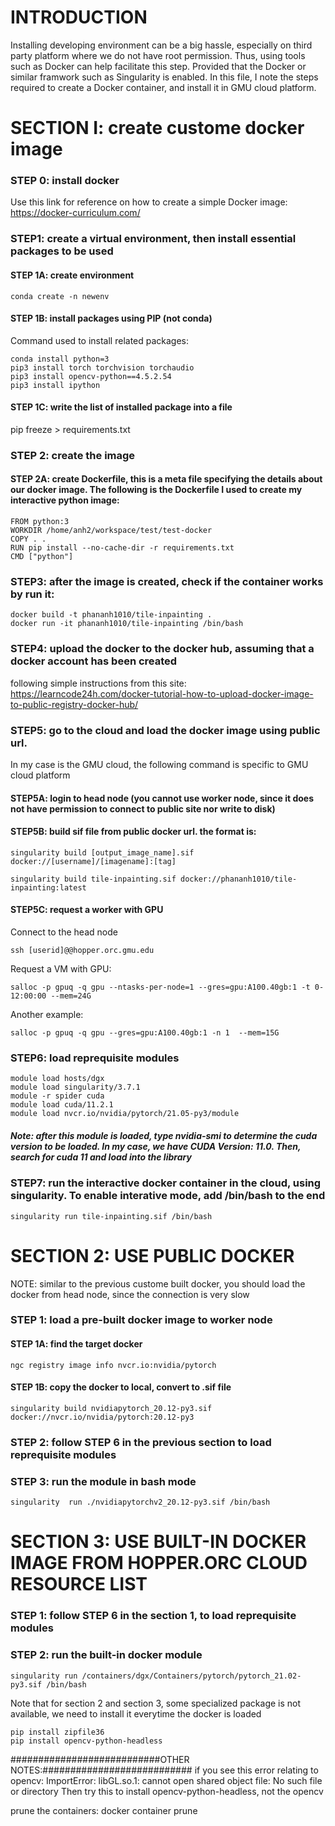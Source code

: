 # INTRODUCTION
Installing developing environment can be a big hassle, especially on third party platform where we do not have root permission. Thus, using tools such as Docker can help facilitate this step. Provided that the Docker or similar framwork such as Singularity is enabled. In this file, I note the steps required to create a Docker container, and install it in GMU cloud platform.

# SECTION I: create custome docker image 
### STEP 0: install docker
Use this link for reference on how to create a simple Docker image: https://docker-curriculum.com/

### STEP1: create a virtual environment, then install essential packages to be used
#### STEP 1A: create environment
```
conda create -n newenv
```

#### STEP 1B: install packages using PIP (not conda)
Command used to install related packages:
  ```
conda install python=3
pip3 install torch torchvision torchaudio
pip3 install opencv-python==4.5.2.54
pip3 install ipython
  ```
#### STEP 1C: write the list of installed package into a file
pip freeze > requirements.txt


### STEP 2: create the image
  
#### STEP 2A: create Dockerfile, this is a meta file specifying the details about our docker image. The following is the Dockerfile I used to create my interactive python image:
  
```
FROM python:3
WORKDIR /home/anh2/workspace/test/test-docker
COPY . .
RUN pip install --no-cache-dir -r requirements.txt
CMD ["python"]
```
### STEP3: after the image is created, check if the container works by run it:
  ```
docker build -t phananh1010/tile-inpainting .
docker run -it phananh1010/tile-inpainting /bin/bash
  ```
### STEP4: upload the docker to the docker hub, assuming that a docker account has been created
following simple instructions from this site: https://learncode24h.com/docker-tutorial-how-to-upload-docker-image-to-public-registry-docker-hub/


### STEP5: go to the cloud and load the docker image using public url.
In my case is the GMU cloud, the following command is specific to GMU cloud platform

  
#### STEP5A: login to head node (you cannot use worker node, since it does not have permission to connect to public site nor write to disk)
  
#### STEP5B: build sif file from public docker url. the format is:

```
singularity build [output_image_name].sif docker://[username]/[imagename]:[tag]

singularity build tile-inpainting.sif docker://phananh1010/tile-inpainting:latest
```

#### STEP5C: request a worker with GPU

Connect to the head node
```
ssh [userid]@@hopper.orc.gmu.edu
```

Request a VM with GPU:
```
salloc -p gpuq -q gpu --ntasks-per-node=1 --gres=gpu:A100.40gb:1 -t 0-12:00:00 --mem=24G
```

Another example:
```
salloc -p gpuq -q gpu --gres=gpu:A100.40gb:1 -n 1  --mem=15G
```


### STEP6: load reprequisite modules

```
module load hosts/dgx
module load singularity/3.7.1
module -r spider cuda
module load cuda/11.2.1
module load nvcr.io/nvidia/pytorch/21.05-py3/module
```
##### Note: after this module is loaded, type nvidia-smi to determine the cuda version to be loaded. In my case, we have CUDA Version: 11.0. Then, search for cuda 11 and load into the library

### STEP7: run the interactive docker container in the cloud, using singularity. To enable interative mode, add /bin/bash to the end
```
singularity run tile-inpainting.sif /bin/bash
```


# SECTION 2: USE PUBLIC DOCKER

NOTE: similar to the previous custome built docker, you should load the docker from head node, since the connection is very slow


### STEP 1: load a pre-built docker image to worker node
#### STEP 1A: find the target docker 
```
ngc registry image info nvcr.io:nvidia/pytorch
```
#### STEP 1B: copy the docker to local, convert to .sif file
```
singularity build nvidiapytorch_20.12-py3.sif docker://nvcr.io/nvidia/pytorch:20.12-py3
```
### STEP 2: follow STEP 6 in the previous section to load reprequisite modules

### STEP 3: run the module in bash mode
```
singularity  run ./nvidiapytorchv2_20.12-py3.sif /bin/bash
```


# SECTION 3: USE BUILT-IN DOCKER IMAGE FROM HOPPER.ORC CLOUD RESOURCE LIST


### STEP 1: follow STEP 6 in the section 1, to load reprequisite modules
### STEP 2: run the built-in docker module
```
singularity run /containers/dgx/Containers/pytorch/pytorch_21.02-py3.sif /bin/bash
```
Note that for section 2 and section 3, some specialized package is not available, we need to install it everytime the docker is loaded
```
pip install zipfile36
pip install opencv-python-headless
```

###########################OTHER NOTES:###########################
if you see this error relating to opencv:
ImportError: libGL.so.1: cannot open shared object file: No such file or directory
Then try this to install opencv-python-headless, not the opencv

prune the containers:
docker container prune




